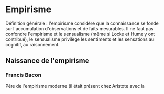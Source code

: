 
# Empirisme

Définition générale : l'empirisme considère que la connaissance se fonde sur l'accumulation d'observations et de faits mesurables. 
Il ne faut pas confondre l'empirisme et le sensualisme (même si Locke et Hume y ont contribué), le sensualisme privilège les sentiments et les sensations au cognitif, au raisonnement. 

## Naissance de l'empirisme

### Francis Bacon

Père de l'empirisme moderne (il était présent chez Aristote avec la 
<!--stackedit_data:
eyJoaXN0b3J5IjpbMjE0MTQ5ODI5MF19
-->